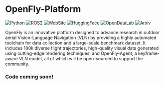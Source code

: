 # OpenFly-Platform
[![Python](https://img.shields.io/badge/python-3.10-4B8BBE.svg)](https://docs.python.org/3/whatsnew/3.10.html)
[![ROS2](https://img.shields.io/badge/ROS2-Humble-F39C12.svg)](https://docs.ros.org/en/humble/index.html)
[![WebSite](https://img.shields.io/badge/Website-online-27AE60.svg)](https://shailab-ipec.github.io/openfly/)
[![HuggingFace](https://img.shields.io/badge/Dataset-Huggingface-F8D44D.svg)]()
[![OpenDataLab](https://img.shields.io/badge/Dataset-OpenDataLab-4E44D4.svg)]()
[![Arxiv](https://img.shields.io/badge/Arxiv-Preprint-A42C24.svg)](https://arxiv.org/abs/2502.18041)

OpenFly is an innovative platform designed to advance research in outdoor aerial Vision-Language Navigation (VLN) by providing a highly automated toolchain for data collection and a large-scale benchmark dataset. It includes 100k diverse flight trajectories, high-quality visual data generated using cutting-edge rendering techniques, and OpenFly-Agent, a keyframe-aware VLN model, all of which will be open-sourced to support the community.


### Code coming soon!
